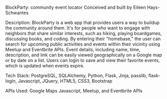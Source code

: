 BlockParty: community event locator 
Conceived and built by Eileen Hays-Schwantes

Description:
BlockParty is a web app that provides users a way to buildup the community around them. 
It's for people who want to engage with neighbors that share similar interests, such as 
hiking, playing boardgames, discussing books, and coding. By entering their "homebase," 
the user can search for upcoming public activities and events within their vicinity using 
Meetup and Eventbrite APIs. Event details, including name, time, description,  and link 
can be easily viewed geographically on a Google map or by date on a list. Users can login 
to save and view their favorite events, which is updated when events expire.

Tech Stack: 
PostgreSQL, SQLAlchemy, Python, Flask, Jinja, passlib, flask-login, Javascript, JQuery, 
HTML5, CSS3, Bootstrap

APIs Used: 
Google Maps Javascript, Meetup, and Eventbrite APIs

